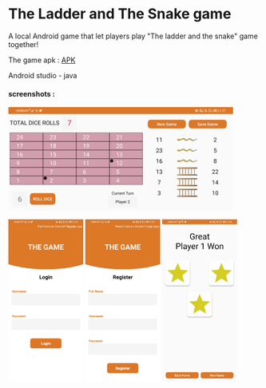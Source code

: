 # The Ladder and The Snake game

A local Android game that let players play "The ladder and the snake" game together!

The game apk : [APK](https://mega.nz/file/6j5jBKYZ#fONZ6-lXgCKl7lYDMX-IGCcZ5zWljupnyNE-BVgK344)

Android studio - java

#### screenshots :  

<img src="screenshots/game.jpg" width="450">  

<img src="screenshots/login.jpg" width="150"> <img src="screenshots/register.jpg" width="150"> <img src="screenshots/win.jpg" width="150">

